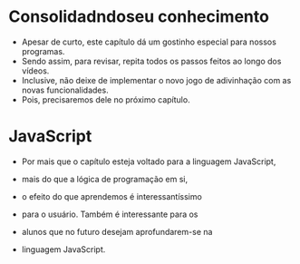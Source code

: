 # Consolidadndoseu conhecimento




* Apesar de curto, este capítulo dá um gostinho especial para nossos programas.
*  Sendo assim, para revisar, repita todos os passos feitos ao longo dos vídeos.
*  Inclusive, não deixe de implementar o novo jogo de adivinhação com as novas funcionalidades. 
* Pois, precisaremos dele no próximo capítulo.

# JavaScript
* Por mais que o capítulo esteja voltado para a linguagem JavaScript,
*  mais do que a lógica de programação em si,
* o efeito do que aprendemos é interessantíssimo 

* para o usuário. Também é interessante para os 
* alunos que no futuro desejam aprofundarem-se na 
* linguagem JavaScript.

